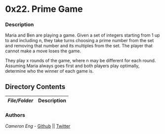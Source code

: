 # 0x22. Prime Game
### Description
Maria and Ben are playing a game. Given a set of integers starting from 1 up to and including n, they take turns choosing a prime number from the set and removing that number and its multiples from the set. The player that cannot make a move loses the game.

They play x rounds of the game, where n may be different for each round. Assuming Maria always goes first and both players play optimally, determine who the winner of each game is.

## Directory Contents

|   ***File/Folder***    |  **Description**                       |
|---------------|---------------------------------------|

### Authors
*Cameron Eng* - [Github](https://github.com/c_eng/) || [Twitter](https://twitter.com/c33Eng)
